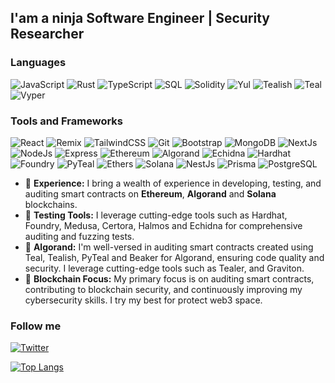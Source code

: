 ## I'am a ninja Software Engineer | Security Researcher

### Languages
![JavaScript](https://img.shields.io/badge/-JavaScript-090909?style=for-the-badge&logo=javascript)
![Rust](https://img.shields.io/badge/-Rust-090909?style=for-the-badge&logo=rust)
![TypeScript](https://img.shields.io/badge/-TypeScript-090909?style=for-the-badge&logo=typescript)
![SQL](https://img.shields.io/badge/-SQL-090909?style=for-the-badge&logo=mysql)
![Solidity](https://img.shields.io/badge/-Solidity-090909?style=for-the-badge&logo=solidity)
![Yul](https://img.shields.io/badge/-Yul-090909?style=for-the-badge&logo=solidity)
![Tealish](https://img.shields.io/badge/-Tealish-090909?style=for-the-badge&logo=algorand)
![Teal](https://img.shields.io/badge/-Teal-090909?style=for-the-badge&logo=algorand)
![Vyper](https://img.shields.io/badge/-Vyper-purple?style=for-the-badge&logo=python&logoColor=white)

### Tools and Frameworks
![React](https://img.shields.io/badge/-React-090909?style=for-the-badge&logo=react)
![Remix](https://img.shields.io/badge/-Remix-090909?style=for-the-badge&logo=remix)
![TailwindCSS](https://img.shields.io/badge/-TailwindCSS-090909?style=for-the-badge&logo=tailwindCss)
![Git](https://img.shields.io/badge/-Git-090909?style=for-the-badge&logo=git)
![Bootstrap](https://img.shields.io/badge/-Bootstrap5-090909?style=for-the-badge&logo=bootstrap)
![MongoDB](https://img.shields.io/badge/-MongoDB-090909?style=for-the-badge&logo=mongodb)
![NextJs](https://img.shields.io/badge/-NextJS-090909?style=for-the-badge&logo=next.js)
![NodeJs](https://img.shields.io/badge/-NodeJs-090909?style=for-the-badge&logo=node.js)
![Express](https://img.shields.io/badge/-Express-090909?style=for-the-badge&logo=express)
![Ethereum](https://img.shields.io/badge/-Ethereum-090909?style=for-the-badge&logo=ethereum)
![Algorand](https://img.shields.io/badge/-Algorand-090909?style=for-the-badge&logo=algorand)
![Echidna](https://img.shields.io/badge/-Echidna-090909?style=for-the-badge&logo=ethereum)
![Hardhat](https://img.shields.io/badge/-Hardhat-090909?style=for-the-badge&logo=ethereum)
![Foundry](https://img.shields.io/badge/-Foundry-090909?style=for-the-badge&logo=ethereum)
![PyTeal](https://img.shields.io/badge/-PyTeal-090909?style=for-the-badge&logo=python)
![Ethers](https://img.shields.io/badge/-Ethers.js-090909?style=for-the-badge&logo=javascript)
![Solana](https://img.shields.io/badge/-Solana-090909?style=for-the-badge&logo=solana)
![NestJs](https://img.shields.io/badge/-NestJs-090909?style=for-the-badge&logo=nestjs)
![Prisma](https://img.shields.io/badge/-Prisma-090909?style=for-the-badge&logo=prisma)
![PostgreSQL](https://img.shields.io/badge/-PostgreSQL-090909?style=for-the-badge&logo=postgresql)


- 💼 **Experience:** I bring a wealth of experience in developing, testing, and auditing smart contracts on **Ethereum**, **Algorand** and **Solana** blockchains.
- 🧪 **Testing Tools:** I leverage cutting-edge tools such as Hardhat, Foundry, Medusa, Certora, Halmos and Echidna for comprehensive auditing and fuzzing tests.
- 📝 **Algorand:** I'm well-versed in auditing smart contracts created using Teal, Tealish, PyTeal and Beaker for Algorand, ensuring code quality and security. I leverage cutting-edge tools such as Tealer, and Graviton.
- 🚀 **Blockchain Focus:** My primary focus is on auditing smart contracts, contributing to blockchain security, and continuously improving my cybersecurity skills. I try my best for protect web3 space.
### Follow me
[![Twitter](https://img.shields.io/badge/-Twitter-090909?style=for-the-badge&logo=x)](https://twitter.com/danilych45)

[![Top Langs](https://github-readme-stats.vercel.app/api/top-langs/?username=danilych&layout=compact&theme=vision-friendly-dark)](https://github.com/anuraghazra/github-readme-stats)

